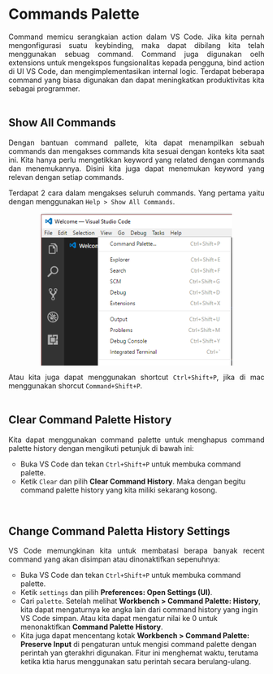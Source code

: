 # Commands Palette
<p align="justify">
Command memicu serangkaian action dalam VS Code. Jika kita pernah mengonfigurasi suatu keybinding, maka dapat dibilang kita telah menggunakan sebuag command. Command juga digunakan oelh extensions untuk mengekspos fungsionalitas kepada pengguna, bind action di UI VS Code, dan mengimplementasikan internal logic. Terdapat beberapa command yang biasa digunakan dan dapat meningkatkan produktivitas kita sebagai programmer.<br><br>

## Show All Commands
<p align="justify">
Dengan bantuan command pallete, kita dapat menampilkan sebuah commands dan mengakses commands kita sesuai dengan konteks kita saat ini. Kita hanya perlu mengetikkan keyword yang related dengan commands dan menemukannya. Disini kita juga dapat menemukan keyword yang relevan dengan setiap commands.<br>

<p align="justify">
Terdapat 2 cara dalam mengakses seluruh commands. Yang pertama yaitu dengan menggunakan <code>Help > Show All Commands</code>.<br>

<p align="center">
<img height="300rm" align="center" src="https://github.com/Ouroboros-Tech/modul-pembelajaran/blob/main/image/command-pallete-1.png"><br>

<p align="justify">
Atau kita juga dapat menggunakan shortcut <code>Ctrl+Shift+P</code>, jika di mac menggunakan shorcut <code>Command+Shift+P</code>.<br><br>

## Clear Command Palette History
<p align="justify">
Kita dapat menggunakan command palette untuk menghapus command palette history dengan mengikuti petunjuk di bawah ini:<br>

<ol style="list-style-type:circle;" style="text-align:justify">
  <li>Buka VS Code dan tekan <code>Ctrl+Shift+P</code> untuk membuka command palette.</li>
  <li>Ketik <code>Clear</code> dan pilih <strong>Clear Command History</strong>. Maka dengan begitu command palette history yang kita miliki sekarang kosong.</li>
</ol><br>

## Change Command Paletta History Settings
<p align="justify">
VS Code memungkinan kita untuk membatasi berapa banyak recent command yang akan disimpan atau dinonaktifkan sepenuhnya:<br>

<ol style="list-style-type:circle;" style="text-align:justify">
  <li>Buka VS Code dan tekan <code>Ctrl+Shift+P</code> untuk membuka command palette.</li>
  <li>Ketik <code>settings</code> dan pilih <strong>Preferences: Open Settings (UI)</strong>.</li>
  <li>Cari <code>palette</code>. Setelah melihat <strong>Workbench > Command Palette: History</strong>, kita dapat mengaturnya ke angka lain dari command history yang ingin VS Code simpan. Atau kita dapat mengatur nilai ke 0 untuk menonaktifkan <strong>Command Palette History</strong>.</li>
    <li>Kita juga dapat mencentang kotak <strong>Workbench > Command Palette: Preserve Input</strong> di pengaturan untuk mengisi command palette dengan perintah yan gterakhri digunakan. Fitur ini menghemat waktu, terutama ketika ktia harus menggunakan satu perintah secara berulang-ulang.</li>
</ol><br>

